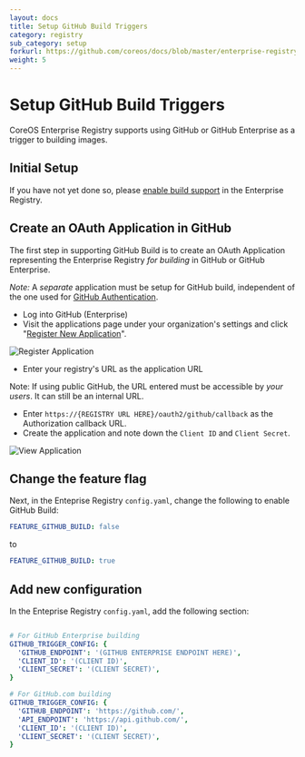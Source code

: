 ```yaml
---
layout: docs
title: Setup GitHub Build Triggers
category: registry
sub_category: setup
forkurl: https://github.com/coreos/docs/blob/master/enterprise-registry/github-build/index.md
weight: 5
---
```


# Setup GitHub Build Triggers

CoreOS Enterprise Registry supports using GitHub or GitHub Enterprise as a trigger to building
images.

## Initial Setup

If you have not yet done so, please <a href="{{site.url}}/docs/enterprise-registry/build-support/">enable build support</a> in the Enterprise Registry.

## Create an OAuth Application in GitHub

The first step in supporting GitHub Build is to create an OAuth Application representing the
Enterprise Registry *for building* in GitHub or GitHub Enterprise.

*Note:* A *separate* application must be setup for GitHub build, independent of the one used for [GitHub Authentication]({{site.url}}/docs/enterprise-registry/github-auth/).

- Log into GitHub (Enterprise)
- Visit the applications page under your organization's settings and click "<a href="https://github.com/settings/applications/new">Register New Application</a>".


<img src="{{site.url}}/docs/enterprise-registry/github-auth/register-app.png" class="img-center" alt="Register Application"/>

- Enter your registry's URL as the application URL

Note: If using public GitHub, the URL entered must be accessible by *your users*. It can still be an internal URL.

- Enter `https://{REGISTRY URL HERE}/oauth2/github/callback` as the Authorization callback URL.
- Create the application and note down the `Client ID` and `Client Secret`.

<img src="{{site.url}}/docs/enterprise-registry/github-auth/view-app.png" class="img-center" alt="View Application"/>

## Change the feature flag

Next, in the Enteprise Registry `config.yaml`, change the following to enable GitHub Build:

```yaml
FEATURE_GITHUB_BUILD: false
```

to

```yaml
FEATURE_GITHUB_BUILD: true
```

## Add new configuration

In the Enteprise Registry `config.yaml`, add the following section:

```yaml

# For GitHub Enterprise building
GITHUB_TRIGGER_CONFIG: {
  'GITHUB_ENDPOINT': '(GITHUB ENTERPRISE ENDPOINT HERE)',
  'CLIENT_ID': '(CLIENT ID)',
  'CLIENT_SECRET': '(CLIENT SECRET)',
}

# For GitHub.com building
GITHUB_TRIGGER_CONFIG: {
  'GITHUB_ENDPOINT': 'https://github.com/',
  'API_ENDPOINT': 'https://api.github.com/',
  'CLIENT_ID': '(CLIENT ID)',
  'CLIENT_SECRET': '(CLIENT SECRET)',
}
```

